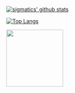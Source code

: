 <!--
**sigma67/sigma67** is a ✨ _special_ ✨ repository because its `README.md` (this file) appears on your GitHub profile.

Here are some ideas to get you started:

- 🔭 I’m currently working on ...
- 🌱 I’m currently learning ...
- 👯 I’m looking to collaborate on ...
- 🤔 I’m looking for help with ...
- 💬 Ask me about ...
- 📫 How to reach me: ...
- 😄 Pronouns: ...
- ⚡ Fun fact: ...
-->

[![sigmatics' github stats](https://github-readme-stats-foczoxwtw-sigma67.vercel.app/api?username=sigma67&show_icons=true&theme=dracula)](https://github.com/anuraghazra/github-readme-stats)

[![Top Langs](https://github-readme-stats-foczoxwtw-sigma67.vercel.app/api/top-langs/?username=sigma67&theme=dracula&hide=html,javascript&layout=compact)](https://github.com/anuraghazra/github-readme-stats)

<a href="https://www.buymeacoffee.com/sigma67"><img src="https://cdn.buymeacoffee.com/buttons/v2/default-red.png" align="left" width="150" ></a>
